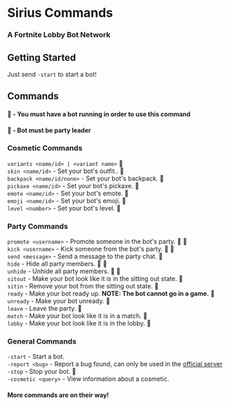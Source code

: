 # Sirius Commands
### A Fortnite Lobby Bot Network

## Getting Started
Just send `-start` to start a bot!

## Commands

#### :link: - You must have a bot running in order to use this command
#### :crown: - Bot must be party leader

### Cosmetic Commands

`variants <name/id> | <variant name>` :link:  
`skin <name/id>` - Set your bot's outfit.. :link:  
`backpack <name/id/none>` - Set your bot's backpack. :link:  
`pickaxe <name/id>` - Set your bot's pickaxe. :link:  
`emote <name/id>` - Set your bot's emote. :link:  
`emoji <name/id>` - Set your bot's emoji. :link:  
`level <number>` - Set your bot's level. :link:  

### Party Commands

`promote <username>` - Promote someone in the bot's party. :link: :crown:  
`kick <username>` - Kick someone from the bot's party. :link: :crown:  
`send <message>` - Send a message to the party chat. :link:  
`hide` - Hide all party members. :link: :crown:  
`unhide` - Unhide all party members. :link: :crown:  
`sitout` - Make your bot look like it is in the sitting out state. :link:  
`sitin` - Remove your bot from the sitting out state. :link:  
`ready` - Make your bot ready up. **NOTE: The bot __cannot__ go in a game.** :link:  
`unready` - Make your bot unready. :link:  
`leave` - Leave the party. :link:  
`match` - Make your bot look like it is in a match. :link:  
`lobby` - Make your bot look like it is in the lobby. :link:  

### General Commands

`-start` - Start a bot.  
`-report <bug>` - Report a bug found, can only be used in the [official server](https://discord.gg/XAaeXAd)  
`-stop` - Stop your bot. :link:  
`-cosmetic <query>` - View information about a cosmetic.

#### More commands are on their way!
